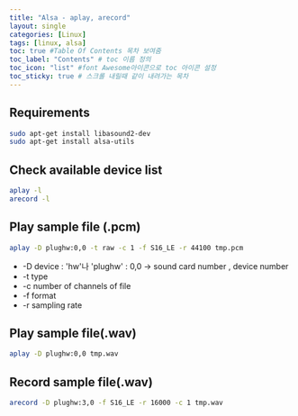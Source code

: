 ```yaml
---
title: "Alsa - aplay, arecord"
layout: single
categories: [Linux]
tags: [linux, alsa]
toc: true #Table Of Contents 목차 보여줌
toc_label: "Contents" # toc 이름 정의
toc_icon: "list" #font Awesome아이콘으로 toc 아이콘 설정
toc_sticky: true # 스크롤 내릴때 같이 내려가는 목차
---
```


## Requirements
```bash
sudo apt-get install libasound2-dev
sudo apt-get install alsa-utils
```

 
## Check available device list
```bash
aplay -l
arecord -l
```

## Play sample file (.pcm)
```bash
aplay -D plughw:0,0 -t raw -c 1 -f S16_LE -r 44100 tmp.pcm
```
 - -D device : 'hw'나 'plughw'
       : 0,0 -> sound card number , device number
 - -t type
 - -c number of channels of file
 - -f format
 - -r sampling rate

## Play sample file(.wav)
```bash
aplay -D plughw:0,0 tmp.wav
```

## Record sample file(.wav)
```bash
arecord -D plughw:3,0 -f S16_LE -r 16000 -c 1 tmp.wav
```